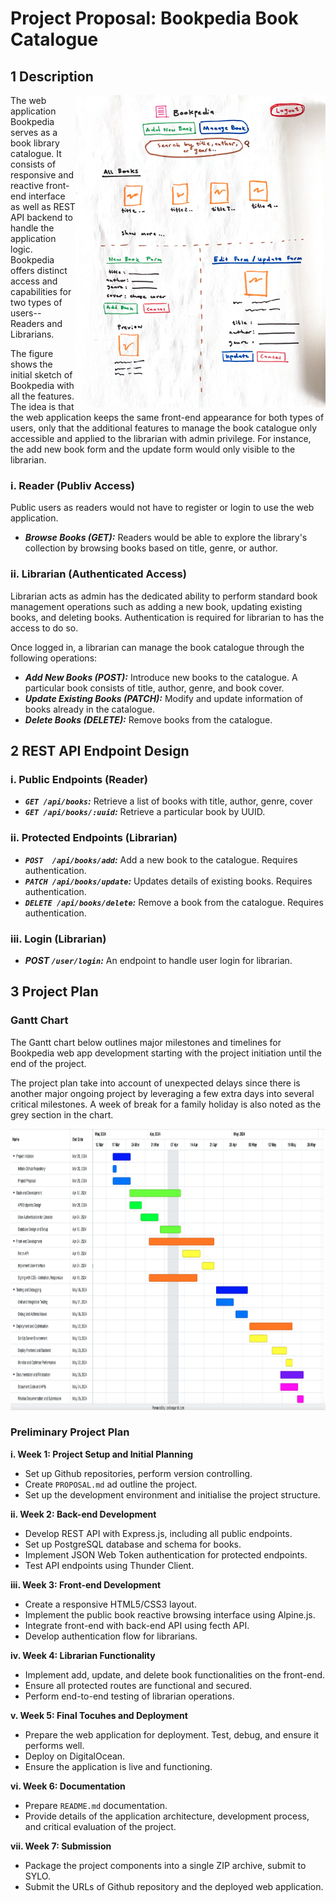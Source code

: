 # Project Proposal: Bookpedia Book Catalogue

## 1 Description
<!-- A brief description of the web application concept that includes REST API endpoint design -->
<picture>
  <img align="right" width="400" height="500" alt="sketch" src="/public/img/screenshot/bookpedia-sketch.png">
</picture>

The web application Bookpedia serves as a book library catalogue. It consists of responsive and reactive front-end interface as well as REST API backend to handle the application logic.
Bookpedia offers distinct access and capabilities for two types of users-- Readers and Librarians.

The figure shows the initial sketch of Bookpedia with all the features. The idea is that the web application keeps the same front-end appearance for both types of users, only that the additional features to
manage the book catalogue only accessible and applied to the librarian with admin privilege. For instance, the add new book form and the update form would only visible to the librarian.

### i. Reader (Publiv Access)
Public users as readers would not have to register or login to use the web application.

  - ***Browse Books (GET):*** Readers would be able to explore the library's collection by browsing books based on title, genre, or author.

### ii. Librarian (Authenticated Access)
Librarian acts as admin has the dedicated ability to perform standard book management operations such as adding a new book, updating existing books, and deleting books. 
Authentication is required for librarian to has the access to do so. 

Once logged in, a librarian can manage the book catalogue through the following operations:

  - ***Add New Books (POST):*** Introduce new books to the catalogue. A particular book consists of title, author, genre, and book cover.
  - ***Update Existing Books (PATCH):*** Modify and update information of books already in the catalogue.
  - ***Delete Books (DELETE):*** Remove books from the catalogue.
    
## 2 REST API Endpoint Design
### i. Public Endpoints (Reader)
  - ***`GET /api/books`:*** Retrieve a list of books with title, author, genre, cover
  - ***`GET /api/books/:uuid`:*** Retrieve a particular book by UUID.

### ii. Protected Endpoints (Librarian)
  - ***`POST  /api/books/add`:*** Add a new book to the catalogue. Requires authentication.
  - ***`PATCH /api/books/update`:*** Updates details of existing books. Requires authentication.
  - ***`DELETE /api/books/delete`:*** Remove a book from the catalogue. Requires authentication.

### iii. Login (Librarian)
  - ***POST `/user/login`:*** An endpoint to handle user login for librarian.

## 3 Project Plan
<!-- A preliminary project plan outlining major milestones and timelines -->
### Gantt Chart

The Gantt chart below outlines major milestones and timelines for Bookpedia web app development starting with the project initiation until the end of the project. 

The project plan take into account of unexpected delays since there is another major ongoing project by leveraging a few extra days into several critical milestones.
A week of break for a family holiday is also noted as the grey section in the chart.


<p align="center">
  <img width="990" height="450" src="/public/img/screenshot/bookpedia-gantt.png">
</p>

### Preliminary Project Plan
**i. Week 1: Project Setup and Initial Planning**
  - Set up Github repositories, perform version controlling.
  - Create `PROPOSAL.md` ad outline the project.
  - Set up the development environment and initialise the project structure.

**ii. Week 2: Back-end Development**
  - Develop REST API with Express.js, including all public endpoints.
  - Set up PostgreSQL database and schema for books.
  - Implement JSON Web Token authentication for protected endpoints.
  - Test API endpoints using Thunder Client.

**iii. Week 3: Front-end Development**
  - Create a responsive HTML5/CSS3 layout.
  - Implement the public book reactive browsing interface using Alpine.js.
  - Integrate front-end with back-end API using fecth API.
  - Develop authentication flow for librarians.

**iv. Week 4: Librarian Functionality**
  - Implement add, update, and delete book functionalities on the front-end.
  - Ensure all protected routes are functional and secured.
  - Perform end-to-end testing of librarian operations.
    
**v. Week 5: Final Tocuhes and Deployment**
  - Prepare the web application for deployment. Test, debug, and ensure it performs well.
  - Deploy on DigitalOcean.
  - Ensure the application is live and functioning.

**vi. Week 6: Documentation**
  - Prepare `README.md` documentation.
  - Provide details of the application architecture, development process, and critical evaluation of the project.

**vii. Week 7: Submission**
  - Package the project components into a single ZIP archive, submit to SYLO.
  - Submit the URLs of Github repository and the deployed web application.
